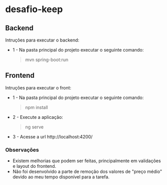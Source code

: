 # desafio-keep

## Backend 
Intruções para executar o backend:
* 1 - Na pasta principal do projeto executar o seguinte comando:
  >mvn spring-boot:run

## Frontend
Intruções para executar o front:
* 1 - Na pasta principal do projeto executar o seguinte comando:
  >npm install
* 2 - Execute a aplicação:
  >ng serve
* 3 - Acesse a url http://localhost:4200/

### Observações
* Existem melhorias que podem ser feitas, principalmente em validações e layout do frontend.
* Não foi desenvolvido a parte de remoção dos valores de "preço médio" devido ao meu tempo disponível para a tarefa.
